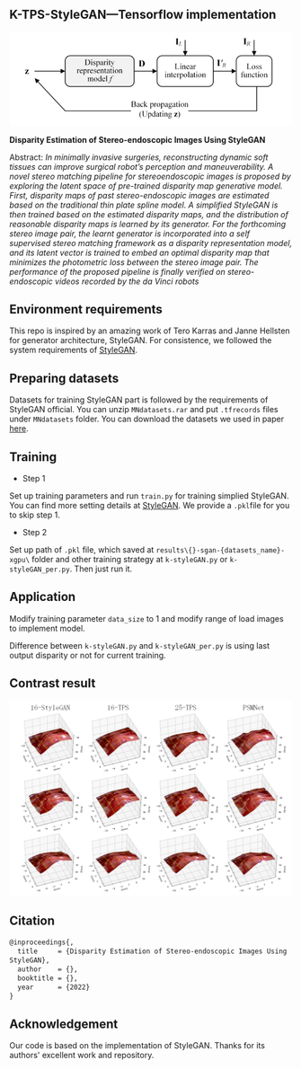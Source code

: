 ## K-TPS-StyleGAN&mdash;Tensorflow implementation

![Pipeline image](./images/pipeline.png)

**Disparity Estimation of Stereo-endoscopic Images Using StyleGAN**

Abstract: *In minimally invasive surgeries, reconstructing dynamic soft tissues can improve surgical robot’s perception and maneuverability. A novel stereo matching pipeline for stereoendoscopic images is proposed by exploring the latent space of pre-trained disparity map generative model. First, disparity maps of past stereo-endoscopic images are estimated based on the traditional thin plate spline model. A simplified StyleGAN is then trained based on the estimated disparity maps, and the distribution of reasonable disparity maps is learned by its generator. For the forthcoming stereo image pair, the learnt generator is incorporated into a self supervised stereo matching framework as a disparity representation model, and its latent vector is trained to embed an optimal disparity map that minimizes the photometric loss between the stereo image pair. The performance of the proposed pipeline is finally verified on stereo-endoscopic videos recorded by the da Vinci robots*

## Environment requirements

This repo is inspired by an amazing work of Tero Karras and Janne Hellsten for generator architecture, StyleGAN. For consistence, we followed the system requirements of [StyleGAN](https://github.com/NVlabs/stylegan).

## Preparing datasets

Datasets for training StyleGAN part is followed by the requirements of StyleGAN official. You can unzip `MNdatasets.rar` and put `.tfrecords` files under `MNdatasets` folder. You can download the datasets we used in paper [here](http://hamlyn.doc.ic.ac.uk/vision/).

## Training
- Step 1

Set up training parameters and run `train.py` for training simplied StyleGAN. You can find more setting details at [StyleGAN](https://github.com/NVlabs/stylegan). 
We provide a `.pkl`file for you to skip step 1.
- Step 2

Set up path of `.pkl` file, which saved at `results\{}-sgan-{datasets_name}-xgpu\` folder and other training strategy at `k-styleGAN.py` or `k-styleGAN_per.py`. Then just run it.

## Application
Modify training parameter `data_size` to 1 and modify range of load images to implement model.

Difference between `k-styleGAN.py` and `k-styleGAN_per.py` is using last output disparity or not for current training.

## Contrast result

![Reconstruction result image](./images/rec_result.png)

## Citation

```
@inproceedings{,
  title     = {Disparity Estimation of Stereo-endoscopic Images Using StyleGAN},
  author    = {},
  booktitle = {},
  year      = {2022}
}
```
## Acknowledgement
Our code is based on the implementation of StyleGAN. Thanks for its authors' excellent work and repository.
